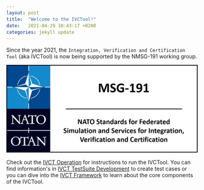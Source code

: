 ```yaml
---
layout: post
title:  "Welcome to the IVCTool!"
date:   2021-04-29 10:43:17 +0200
categories: jekyll update
---
```


Since the year 2021, the `Integration, Verification and Certification Tool` (aka IVCTool) is now being supported by the NMSG-191 working group.

![msg-191-logo](/images/msg-191-logo.jpg)

Check out the [IVCT Operation][ivct-operation] for instructions to run the IVCTool. You can find information's in [IVCT TestSuite Development][ivct-tutorial] to create test cases or you can dive into the [IVCT Framework][ivct-framework] to learn about the core components of the IVCTool.


[ivct-operation]: https://github.com/IVCTool/IVCT_Operation
[ivct-tutorial]: https://github.com/IVCTool/IVCT_TestSuiteDevelopment
[ivct-framework]: https://github.com/IVCTool/IVCT_Framework
